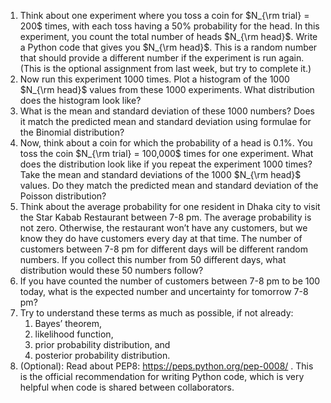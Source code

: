 1. Think about one experiment where you toss a coin for $N_{\rm trial} = 200$ times, with each 
toss having a 50% probability for the head. In this experiment, you count the total number of heads $N_{\rm head}$. Write a Python code that gives you $N_{\rm head}$. This is a random number that should provide a different number if the experiment is run again. (This is the optional assignment from last week, but try to complete it.)
2. Now run this experiment 1000 times. Plot a histogram of the 1000 $N_{\rm head}$ values from 
   these 1000 experiments. What distribution does the histogram look like?
3. What is the mean and standard deviation of these 1000 numbers? Does it match the 
   predicted mean and standard deviation using formulae for the Binomial distribution?
4. Now, think about a coin for which the probability of a head is 0.1%. You toss the 
   coin $N_{\rm trial} = 100,000$ times for one experiment. What does the distribution look like if you repeat the experiment 1000 times? Take the mean and standard deviations of the 1000 $N_{\rm head}$ values. Do they match the predicted mean and standard deviation of the Poisson distribution?
5. Think about the average probability for one resident in Dhaka city to visit the 
   Star Kabab Restaurant between 7-8 pm. The average probability is not zero. Otherwise, the restaurant won’t have any customers, but we know they do have customers every day at that time. The number of customers between 7-8 pm for different days will be different random numbers. If you collect this number from 50 different days, what distribution would these 50 numbers follow?
6. If you have counted the number of customers between 7-8 pm to be 100 today, what is 
   the expected number and uncertainty for tomorrow 7-8 pm?
7. Try to understand these terms as much as possible, if not already: 
   1. Bayes’ theorem, 
   2. likelihood function, 
   3. prior probability distribution, and 
   4. posterior probability distribution.
8. (Optional): Read about PEP8: https://peps.python.org/pep-0008/ . This is the 
      official recommendation for writing Python code, which is very helpful when code is shared between collaborators.
